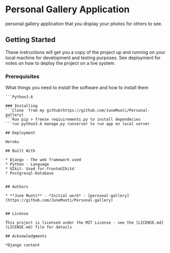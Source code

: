 # Personal Gallery Application

personal gallery application that you display your photos for others to see.



## Getting Started

These instructions will get you a copy of the project up and running on your local machine for development and testing purposes. See deployment for notes on how to deploy the project on a live system.

### Prerequisites

What things you need to install the software and how to install them

```Django,
```Python3.6

### Installing
```Clone  from my github(https://github.com/JuneMuoti/Personal-gallery)
```Run pip > freeze reqiuirements.py to install dependecies
```run python3.6 manage.py runserver to run app on local server

## Deployment

Heroku

## Built With

* Django - The web framework used
* Python - Language
* UIkit- Used for-fronteUIkitd
* Postgresql-Database


## Authors

* **June Muoti** - *Initial work* - [personal-gallery](https://github.com/JuneMuoti/Personal-gallery)


## License

This project is licensed under the MIT License - see the [LICENSE.md](LICENSE.md) file for details

## Acknowledgments

*Django content
